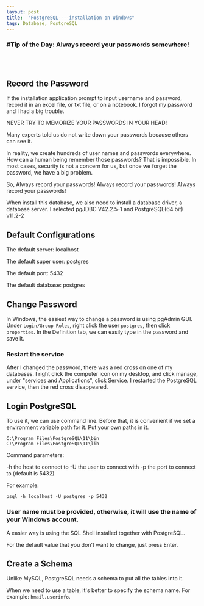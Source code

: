 ```yaml
---
layout: post
title:  "PostgreSQL----installation on Windows"
tags: Database, PostgreSQL
---
```

### \#Tip of the Day: Always record your passwords somewhere!

<br/><br/>

## Record the Password

If the installation application prompt to input username and password, record it in an excel file,
or txt file, or on a notebook. I forgot my password and I had a big trouble.

NEVER TRY TO MEMORIZE YOUR PASSWORDS IN YOUR HEAD!

Many experts told us do not write down your passwords because others can see it.

In reality, we create hundreds of user names and passwords everywhere. How can a human being 
remember those passwords? That is impossible. In most cases, security is not a concern for us,
but once we forget the password, we have a big problem.

So, Always record your passwords! Always record your passwords! Always record your passwords!

When install this database, we also need to install a database driver, a database server.
I selected pgJDBC V42.2.5-1 and PostgreSQL(64 bit) v11.2-2

## Default Configurations

The default server: localhost

The default super user: postgres

The default port: 5432

The default database: postgres

## Change Password

In Windows, the easiest way to change a password is using pgAdmin GUI. Under `Login/Group Roles`,
right click the user `postgres`, then click `properties`. In the Definition tab, we can easily 
type in the password and save it. 

### Restart the service

After I changed the password, there was a red cross on one of my databases. I right click the 
computer icon on my desktop, and click manage, under "services and Applications", click Service.
I restarted the PostgreSQL service, then the red cross disappeared. 

## Login PostgreSQL

To use it, we can use command line. Before that, it is convenient if we set a environment 
variable path for it. Put your own paths in it.

```
C:\Program Files\PostgreSQL\11\bin
C:\Program Files\PostgreSQL\11\lib
```
Command parameters:

-h the host to connect to
-U the user to connect with
-p the port to connect to (default is 5432)

For example:

```
psql -h localhost -U postgres -p 5432
```

### User name must be provided, otherwise, it will use the name of your Windows account.

A easier way is using the SQL Shell installed together with PostgreSQL.

For the default value that you don't want to change, just press Enter.

## Create a Schema

Unlike MySQL, PostgreSQL needs a schema to put all the tables into it.  

When we need to use a table, it's better to specify the schema name. For example: `hmail.userinfo`.


